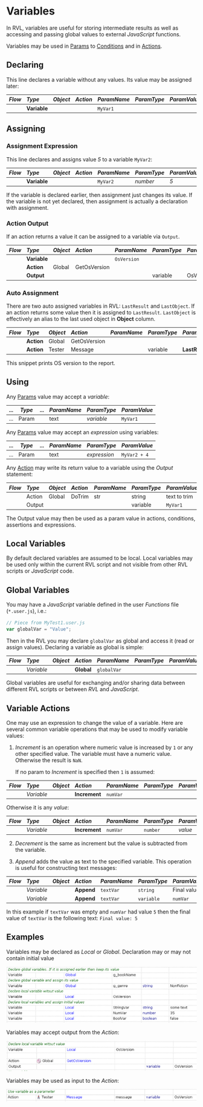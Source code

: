 # Variables

In RVL, variables are useful for storing intermediate results as well as accessing and passing global values to external *JavaScript* functions.

Variables may be used in [Params](Params.md) to [Conditions](Conditions.md) and in [Actions](Actions.md).

## Declaring

This line declares a variable without any values. Its value may be assigned later:

*Flow*| *Type*  | *Object*   | *Action*   | *ParamName* | *ParamType* | *ParamValue*
:--   |:--     |:--          |:--         |:--          |:--          |:--
      |**Variable**|         |            |   `MyVar1`   |             |            

## Assigning

### Assignment Expression

This line declares and assigns value *5* to a variable `MyVar2`:

*Flow*| *Type*  | *Object*   | *Action*   | *ParamName* | *ParamType* | *ParamValue*
:--   |:--     |:--          |:--         |:--          |:--          |:--
      |**Variable**|         |            |   `MyVar2`   |   *number*  | *5*           

If the variable is declared earlier, then assignment just changes its value. If the variable is not yet declared, then assignment is actually a declaration with assignment.

### Action Output

If an action returns a value it can be assigned to a variable via `Output`.

*Flow*| *Type*  | *Object*   | *Action*   | *ParamName* | *ParamType* | *ParamValue*
:--   |:--     |:--          |:--         |:--          |:--          |:--
      | **Variable** |         |              | `OsVersion`   |     |      
      | **Action**   | Global  | GetOsVersion |               |     |      
      | **Output**   |         |              |               | variable | OsVersion

### Auto Assignment

There are two auto assigned variables in RVL:  `LastResult` and `LastObject`. If an action returns some value then it is assigned to `LastResult`. `LastObject` is effectively an alias to the last used object in **Object** column.

*Flow*| *Type*  | *Object*   | *Action*   | *ParamName* | *ParamType* | *ParamValue*
:--   |:--     |:--          |:--         |:--          |:--          |:--
      | **Action**   | Global  | GetOsVersion |               |     |      
      | **Action**   | Tester  | Message      |               | variable | **LastResult**

This snippet prints OS version to the report.

## Using

Any [Params](Params.md) value may accept a *variable*:

...|*Type*| ...| *ParamName* | *ParamType*|*ParamValue*
---|----  |----|:--          |:--         | :--
...|Param |    |  text       | *variable* | `MyVar1`           

Any [Params](Params.md) value may accept an *expression* using variables:

...|*Type*| ...| *ParamName* | *ParamType*| *ParamValue*
---|----  |----|:--          |:--         |:--
...|Param |    |  text       |*expression*| `MyVar2 + 4`           

Any [Action](Actions.md) may write its return value to a variable using the *Output* statement:

*Flow*| *Type*| *Object*   | *Action*   | *ParamName* | *ParamType* | *ParamValue*
:--  |:--     |:--         |:--         |:--          |:--         |:--
     | Action | Global     | DoTrim     |  str        | string     |   text to trim              
     | Output |            |            |             | variable   | `MyVar1`          

The Output value may then be used as a param value in actions, conditions, assertions and expressions.

## Local Variables

By default declared variables are assumed to be local. Local variables may be used only within the current RVL script and not visible from other RVL scripts or *JavaScript* code.

## Global Variables

You may have a *JavaScript* variable defined in the user *Functions* file (`*.user.js`), i.e.:

```javascript
// Piece from MyTest1.user.js
var globalVar = "Value";
```

Then in the RVL you may declare `globalVar` as global and access it (read or assign values). Declaring a variable as global is simple:

*Flow*| *Type*  | *Object*   | *Action*   | *ParamName* | *ParamType* | *ParamValue*
:--   |:--     |:--          |:--         |:--          |:--          |:--
      |*Variable*|           |**Global**  |`globalVar`  |             | 

Global variables are useful for exchanging and/or sharing data between different RVL scripts or between *RVL* and *JavaScript*.

## Variable Actions

One may use an expression to change the value of a variable. Here are several common variable operations that may be used to modify variable values:

1. *Increment* is an operation where numeric value is increased by `1` or any other specified value. The variable must have a numeric value. Otherwise the result is `NaN`.

    If no param to *Increment* is specified then `1` is assumed:

*Flow*| *Type*  | *Object*   | *Action*   | *ParamName* | *ParamType* | *ParamValue*
:--   |:--     |:--          |:--         |:--          |:--          |:--
      |*Variable*|           |**Increment**  |`numVar`  |     |  

Otherwise it is any *value*:

*Flow*| *Type*  | *Object*   | *Action*   | *ParamName* | *ParamType* | *ParamValue*
:--   |:--     |:--          |:--         |:--          |:--          |:--
      |*Variable*|           |**Increment**  |`numVar`  | `number`   | *value* 

2. *Decrement* is the same as increment but the value is subtracted from the variable.

3. *Append* adds the value as text to the specified variable. This operation is useful for constructing text messages:

*Flow*| *Type*  | *Object*   | *Action*   | *ParamName* | *ParamType* | *ParamValue*
:--   |:--     |:--          |:--         |:--          |:--          |:--
      |*Variable*|           |**Append**  |`textVar`  | `string`   | Final value: 
      |*Variable*|           |**Append**  |`textVar`  | `variable`   | `numVar` 

In this example if `textVar` was empty and `numVar` had value `5` then the final value of `textVar` is the following text:
    `Final value: 5`

## Examples

Variables may be declared as *Local* or *Global*. Declaration may or may not contain initial value

![Variable Declarations](img/Variables_Declaration.png)

Variables may accept output from the *Action*:

![Variable Output](img/Variables_Output.png)

Variables may be used as input to the *Action*:

![Variable AsParam](img/Variables_AsParam.png)
